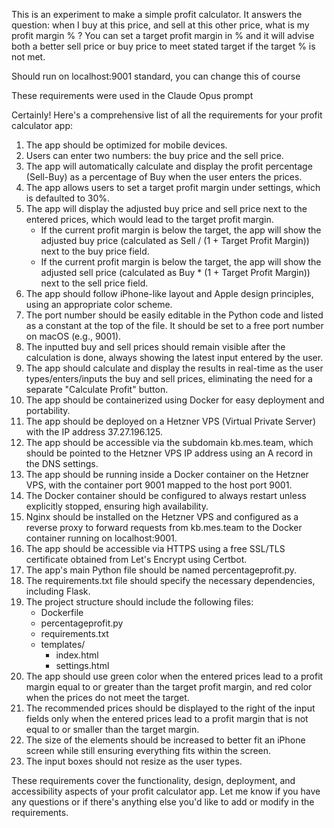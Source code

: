 This is an experiment to make a simple profit calculator.
It answers the question: when I buy at this price, and sell at this other price, what is my profit margin % ?
You can set a target profit margin in % and it will advise both a better sell price or buy price to meet stated target if the target % is not met.

Should run on localhost:9001 standard, you can change this of course

These requirements were used in the Claude Opus prompt

Certainly! Here's a comprehensive list of all the requirements for your profit calculator app:

1. The app should be optimized for mobile devices.
2. Users can enter two numbers: the buy price and the sell price.
3. The app will automatically calculate and display the profit percentage (Sell-Buy) as a percentage of Buy when the user enters the prices.
4. The app allows users to set a target profit margin under settings, which is defaulted to 30%.
5. The app will display the adjusted buy price and sell price next to the entered prices, which would lead to the target profit margin.
   - If the current profit margin is below the target, the app will show the adjusted buy price (calculated as Sell / (1 + Target Profit Margin)) next to the buy price field.
   - If the current profit margin is below the target, the app will show the adjusted sell price (calculated as Buy * (1 + Target Profit Margin)) next to the sell price field.
6. The app should follow iPhone-like layout and Apple design principles, using an appropriate color scheme.
7. The port number should be easily editable in the Python code and listed as a constant at the top of the file. It should be set to a free port number on macOS (e.g., 9001).
8. The inputted buy and sell prices should remain visible after the calculation is done, always showing the latest input entered by the user.
9. The app should calculate and display the results in real-time as the user types/enters/inputs the buy and sell prices, eliminating the need for a separate "Calculate Profit" button.
10. The app should be containerized using Docker for easy deployment and portability.
11. The app should be deployed on a Hetzner VPS (Virtual Private Server) with the IP address 37.27.196.125.
12. The app should be accessible via the subdomain kb.mes.team, which should be pointed to the Hetzner VPS IP address using an A record in the DNS settings.
13. The app should be running inside a Docker container on the Hetzner VPS, with the container port 9001 mapped to the host port 9001.
14. The Docker container should be configured to always restart unless explicitly stopped, ensuring high availability.
15. Nginx should be installed on the Hetzner VPS and configured as a reverse proxy to forward requests from kb.mes.team to the Docker container running on localhost:9001.
16. The app should be accessible via HTTPS using a free SSL/TLS certificate obtained from Let's Encrypt using Certbot.
17. The app's main Python file should be named percentageprofit.py.
18. The requirements.txt file should specify the necessary dependencies, including Flask.
19. The project structure should include the following files:
    - Dockerfile
    - percentageprofit.py
    - requirements.txt
    - templates/
      - index.html
      - settings.html
20. The app should use green color when the entered prices lead to a profit margin equal to or greater than the target profit margin, and red color when the prices do not meet the target.
21. The recommended prices should be displayed to the right of the input fields only when the entered prices lead to a profit margin that is not equal to or smaller than the target margin.
22. The size of the elements should be increased to better fit an iPhone screen while still ensuring everything fits within the screen.
23. The input boxes should not resize as the user types.

These requirements cover the functionality, design, deployment, and accessibility aspects of your profit calculator app. Let me know if you have any questions or if there's anything else you'd like to add or modify in the requirements.


